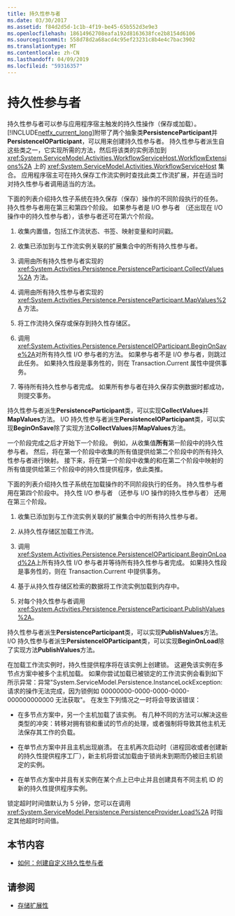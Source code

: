 ```yaml
---
title: 持久性参与者
ms.date: 03/30/2017
ms.assetid: f84d2d5d-1c1b-4f19-be45-65b552d3e9e3
ms.openlocfilehash: 18614962708eafa192d8163638fce2b8154d6106
ms.sourcegitcommit: 558d78d2a68acd4c95ef23231c8b4e4c7bac3902
ms.translationtype: MT
ms.contentlocale: zh-CN
ms.lasthandoff: 04/09/2019
ms.locfileid: "59316357"
---
```

# <a name="persistence-participants"></a>持久性参与者
持久性参与者可以参与应用程序宿主触发的持久性操作（保存或加载）。 [!INCLUDE[netfx_current_long](../../../includes/netfx-current-long-md.md)]附带了两个抽象类**PersistenceParticipant**并**PersistenceIOParticipant**，可以用来创建持久性参与者。 持久性参与者派生自这些类之一，它实现所需的方法，然后将该类的实例添加到 <xref:System.ServiceModel.Activities.WorkflowServiceHost.WorkflowExtensions%2A> 上的 <xref:System.ServiceModel.Activities.WorkflowServiceHost> 集合。 应用程序宿主可在持久保存工作流实例时查找此类工作流扩展，并在适当时对持久性参与者调用适当的方法。  
  
 下面的列表介绍持久性子系统在持久保存（保存）操作的不同阶段执行的任务。 持久性参与者用在第三和第四个阶段。 如果参与者是 I/O 参与者 （还出现在 I/O 操作中的持久性参与者），该参与者还可在第六个阶段。  
  
1. 收集内置值，包括工作流状态、书签、映射变量和时间戳。  
  
2. 收集已添加到与工作流实例关联的扩展集合中的所有持久性参与者。  
  
3. 调用由所有持久性参与者实现的 <xref:System.Activities.Persistence.PersistenceParticipant.CollectValues%2A> 方法。  
  
4. 调用由所有持久性参与者实现的 <xref:System.Activities.Persistence.PersistenceParticipant.MapValues%2A> 方法。  
  
5. 将工作流持久保存或保存到持久性存储区。  
  
6. 调用<xref:System.Activities.Persistence.PersistenceIOParticipant.BeginOnSave%2A>对所有持久性 I/O 参与者的方法。 如果参与者不是 I/O 参与者，则跳过此任务。 如果持久性段是事务性的，则在 Transaction.Current 属性中提供事务。  
  
7. 等待所有持久性参与者完成。 如果所有参与者在持久保存实例数据时都成功，则提交事务。  
  
 持久性参与者派生**PersistenceParticipant**类，可以实现**CollectValues**并**MapValues**方法。 I/O 持久性参与者派生**PersistenceIOParticipant**类，可以实现**BeginOnSave**除了实现方法**CollectValues**并**MapValues**方法。  
  
 一个阶段完成之后才开始下一个阶段。 例如，从收集值**所有**第一阶段中的持久性参与者。 然后，将在第一个阶段中收集的所有值提供给第二个阶段中的所有持久性参与者进行映射。 接下来，将在第一个阶段中收集的和在第二个阶段中映射的所有值提供给第三个阶段中的持久性提供程序，依此类推。  
  
 下面的列表介绍持久性子系统在加载操作的不同阶段执行的任务。 持久性参与者用在第四个阶段中。 持久性 I/O 参与者 （还参与 I/O 操作的持久性参与者） 还用在第三个阶段。  
  
1. 收集已添加到与工作流实例关联的扩展集合中的所有持久性参与者。  
  
2. 从持久性存储区加载工作流。  
  
3. 调用<xref:System.Activities.Persistence.PersistenceIOParticipant.BeginOnLoad%2A>上所有持久性 I/O 参与者并等待所有持久性参与者完成。 如果持久性段是事务性的，则在 Transaction.Current 中提供事务。  
  
4. 基于从持久性存储区检索的数据将工作流实例加载到内存中。  
  
5. 对每个持久性参与者调用 <xref:System.Activities.Persistence.PersistenceParticipant.PublishValues%2A>。  
  
 持久性参与者派生**PersistenceParticipant**类，可以实现**PublishValues**方法。 I/O 持久性参与者派生**PersistenceIOParticipant**类，可以实现**BeginOnLoad**除了实现方法**PublishValues**方法。  
  
 在加载工作流实例时，持久性提供程序将在该实例上创建锁。 这避免该实例在多节点方案中被多个主机加载。 如果你尝试加载已被锁定的工作流实例会看到如下所示异常：异常"System.ServiceModel.Persistence.InstanceLockException:请求的操作无法完成，因为锁例如 00000000-0000-0000-0000-000000000000 无法获取"。 在发生下列情况之一时将会导致该错误：  
  
-   在多节点方案中，另一个主机加载了该实例。  有几种不同的方法可以解决这些类型的冲突：转移对拥有锁和重试的节点的处理，或者强制将导致其他主机无法保存其工作的负载。  
  
-   在单节点方案中并且主机出现崩溃。  在主机再次启动时（进程回收或者创建新的持久性提供程序工厂），新主机将尝试加载由于锁尚未到期而仍被旧主机锁定的实例。  
  
-   在单节点方案中并且有关实例在某个点上已中止并且创建具有不同主机 ID 的新的持久性提供程序实例。  
  
 锁定超时时间值默认为 5 分钟，您可以在调用 <xref:System.ServiceModel.Persistence.PersistenceProvider.Load%2A> 时指定其他超时时间值。  
  
## <a name="in-this-section"></a>本节内容  
  
-   [如何：创建自定义持久性参与者](how-to-create-a-custom-persistence-participant.md)  
  
## <a name="see-also"></a>请参阅

- [存储扩展性](store-extensibility.md)
